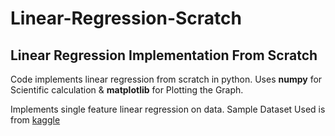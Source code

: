 # Linear-Regression-Scratch
## Linear Regression Implementation From Scratch
Code implements linear regression from scratch in python.
Uses **numpy** for Scientific calculation &
**matplotlib** for Plotting the Graph.

Implements single feature linear regression on data.
Sample Dataset Used is from [kaggle](https://www.kaggle.com/andonians/random-linear-regression/data)
